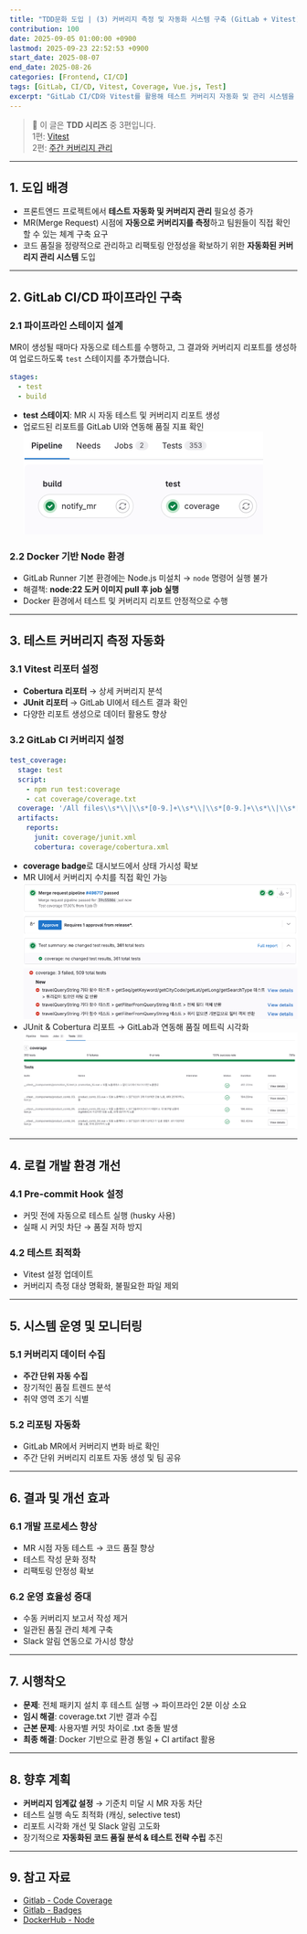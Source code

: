 ```yaml
---
title: "TDD문화 도입 | (3) 커버리지 측정 및 자동화 시스템 구축 (GitLab + Vitest)"
contribution: 100
date: 2025-09-05 01:00:00 +0900
lastmod: 2025-09-23 22:52:53 +0900
start_date: 2025-08-07
end_date: 2025-08-26
categories: [Frontend, CI/CD]
tags: [GitLab, CI/CD, Vitest, Coverage, Vue.js, Test]
excerpt: "GitLab CI/CD와 Vitest를 활용해 테스트 커버리지 자동화 및 관리 시스템을 구축한 과정과 시행착오를 정리합니다."
---
```


> 📌 이 글은 **TDD 시리즈** 중 3편입니다.  
> 1편: [Vitest](/posts/tdd_vitest)  
> 2편: [주간 커버리지 관리](/posts/tdd_bigbro)

---

## 1. 도입 배경

- 프론트엔드 프로젝트에서 **테스트 자동화 및 커버리지 관리** 필요성 증가  
- MR(Merge Request) 시점에 **자동으로 커버리지를 측정**하고 팀원들이 직접 확인할 수 있는 체계 구축 요구  
- 코드 품질을 정량적으로 관리하고 리팩토링 안정성을 확보하기 위한 **자동화된 커버리지 관리 시스템** 도입  

---

## 2. GitLab CI/CD 파이프라인 구축

### 2.1 파이프라인 스테이지 설계
MR이 생성될 때마다 자동으로 테스트를 수행하고, 그 결과와 커버리지 리포트를 생성하여 업로드하도록 `test` 스테이지를 추가했습니다.

```yaml
stages:
  - test
  - build
```

- **test 스테이지**: MR 시 자동 테스트 및 커버리지 리포트 생성
- 업로드된 리포트를 GitLab UI와 연동해 품질 지표 확인
![테스트 스테이지](/assets/img/2025-01-25/tdd_gitlab_4.png)

### 2.2 Docker 기반 Node 환경
- GitLab Runner 기본 환경에는 Node.js 미설치 → `node` 명령어 실행 불가
- 해결책: **node:22 도커 이미지 pull 후 job 실행**
- Docker 환경에서 테스트 및 커버리지 리포트 안정적으로 수행

---

## 3. 테스트 커버리지 측정 자동화
### 3.1 Vitest 리포터 설정
- **Cobertura 리포터** → 상세 커버리지 분석
- **JUnit 리포터** → GitLab UI에서 테스트 결과 확인
- 다양한 리포트 생성으로 데이터 활용도 향상

### 3.2 GitLab CI 커버리지 설정
```yaml
test_coverage:
  stage: test
  script:
    - npm run test:coverage
    - cat coverage/coverage.txt
  coverage: '/All files\\s*\\|\\s*[0-9.]+\\s*\\|\\s*[0-9.]+\\s*\\|\\s*[0-9.]+\\s*\\|\\s*([0-9.]+)\\s*\\|/'
  artifacts:
    reports:
      junit: coverage/junit.xml
      cobertura: coverage/cobertura.xml
```
- **coverage badge**로 대시보드에서 상태 가시성 확보
- MR UI에서 커버리지 수치를 직접 확인 가능
![GitLab MR UI - 성공](/assets/img/2025-01-25/tdd_gitlab_1.png)
![GitLab MR UI - 실패](/assets/img/2025-01-25/tdd_gitlab_3.png)
- JUnit & Cobertura 리포트 → GitLab과 연동해 품질 메트릭 시각화
![JUnit 리포트](/assets/img/2025-01-25/tdd_gitlab_2.png)

---

## 4. 로컬 개발 환경 개선
### 4.1 Pre-commit Hook 설정
- 커밋 전에 자동으로 테스트 실행 (husky 사용)
- 실패 시 커밋 차단 → 품질 저하 방지

### 4.2 테스트 최적화
- Vitest 설정 업데이트
- 커버리지 측정 대상 명확화, 불필요한 파일 제외

---

## 5. 시스템 운영 및 모니터링
### 5.1 커버리지 데이터 수집
- **주간 단위 자동 수집**
- 장기적인 품질 트렌드 분석
- 취약 영역 조기 식별

### 5.2 리포팅 자동화
- GitLab MR에서 커버리지 변화 바로 확인
- 주간 단위 커버리지 리포트 자동 생성 및 팀 공유

---

## 6. 결과 및 개선 효과
### 6.1 개발 프로세스 향상
- MR 시점 자동 테스트 → 코드 품질 향상
- 테스트 작성 문화 정착
- 리팩토링 안정성 확보

### 6.2 운영 효율성 증대
- 수동 커버리지 보고서 작성 제거
- 일관된 품질 관리 체계 구축
- Slack 알림 연동으로 가시성 향상

---

## 7. 시행착오
- **문제**: 전체 패키지 설치 후 테스트 실행 → 파이프라인 2분 이상 소요
- **임시 해결**: coverage.txt 기반 결과 수집
- **근본 문제**: 사용자별 커밋 차이로 .txt 충돌 발생
- **최종 해결**: Docker 기반으로 환경 통일 + CI artifact 활용

---

## 8. 향후 계획
- **커버리지 임계값 설정** → 기준치 미달 시 MR 자동 차단
- 테스트 실행 속도 최적화 (캐싱, selective test)
- 리포트 시각화 개선 및 Slack 알림 고도화
- 장기적으로 **자동화된 코드 품질 분석 & 테스트 전략 수립** 추진

---

## 9. 참고 자료

- [Gitlab - Code Coverage](https://docs.gitlab.com/ci/testing/code_coverage/)
- [Gitlab - Badges](https://docs.gitlab.com/user/project/badges/)
- [DockerHub - Node](https://hub.docker.com/_/node)